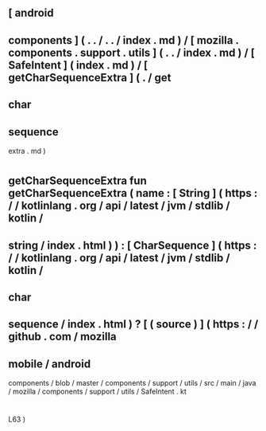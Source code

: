 [
android
-
components
]
(
.
.
/
.
.
/
index
.
md
)
/
[
mozilla
.
components
.
support
.
utils
]
(
.
.
/
index
.
md
)
/
[
SafeIntent
]
(
index
.
md
)
/
[
getCharSequenceExtra
]
(
.
/
get
-
char
-
sequence
-
extra
.
md
)
#
getCharSequenceExtra
fun
getCharSequenceExtra
(
name
:
[
String
]
(
https
:
/
/
kotlinlang
.
org
/
api
/
latest
/
jvm
/
stdlib
/
kotlin
/
-
string
/
index
.
html
)
)
:
[
CharSequence
]
(
https
:
/
/
kotlinlang
.
org
/
api
/
latest
/
jvm
/
stdlib
/
kotlin
/
-
char
-
sequence
/
index
.
html
)
?
[
(
source
)
]
(
https
:
/
/
github
.
com
/
mozilla
-
mobile
/
android
-
components
/
blob
/
master
/
components
/
support
/
utils
/
src
/
main
/
java
/
mozilla
/
components
/
support
/
utils
/
SafeIntent
.
kt
#
L63
)

